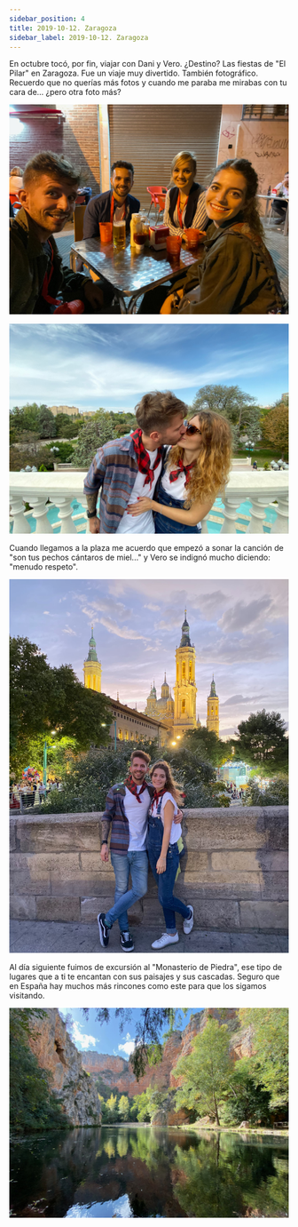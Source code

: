 ```yaml
---
sidebar_position: 4
title: 2019-10-12. Zaragoza
sidebar_label: 2019-10-12. Zaragoza
---
```


En octubre tocó, por fin, viajar con Dani y Vero. ¿Destino? Las fiestas de "El Pilar" en Zaragoza. Fue un viaje muy divertido. También fotográfico. Recuerdo que no querías más fotos y cuando me paraba me mirabas con tu cara de... ¿pero otra foto más?

![El Pilar](./foto1.jpg)

![El Pilar](./foto2.jpg)

Cuando llegamos a la plaza me acuerdo que empezó a sonar la canción de "son tus pechos cántaros de miel..." y Vero se indignó mucho diciendo: "menudo respeto".

![El Pilar](./foto3.jpg)

Al día siguiente fuimos de excursión al "Monasterio de Piedra", ese tipo de lugares que a ti te encantan con sus paisajes y sus cascadas. Seguro que en España hay muchos más rincones como este para que los sigamos visitando.

![Monasterio de Piedra](./foto4.jpg)
